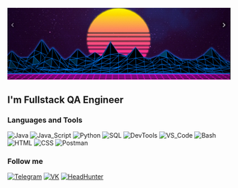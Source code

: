 ![Header](https://github.com/Pro100Dima1/Pro100Dima1/blob/main/assets/Github_retrowave.png)

## I'm Fullstack QA Engineer

### Languages and Tools
![Java](https://img.shields.io/badge/java-%23ED8B00.svg?style=for-the-badge&logo=openjdk&logoColor=white)
![Java_Script](https://img.shields.io/badge/-Java_Script-050502?style=for-the-badge&logo=javascript)
![Python](https://img.shields.io/badge/-Python-050502?style=for-the-badge&logo=python)
![SQL](https://img.shields.io/badge/-SQL-050502?style=for-the-badge&logo=sql)
![DevTools](https://img.shields.io/badge/-DevTools-050502?style=for-the-badge&logo=dev.to)
![VS_Code](https://img.shields.io/badge/-VS_Code-050502?style=for-the-badge&logo=VScode)
![Bash](https://img.shields.io/badge/-Bash-050502?style=for-the-badge&logo=git)
![HTML](https://img.shields.io/badge/-HTML-050502?style=for-the-badge&logo=html5)
![CSS](https://img.shields.io/badge/-CSS-050502?style=for-the-badge&logo=css3)
![Postman](https://img.shields.io/badge/-Postman-050502?style=for-the-badge&logo=postman)


### Follow me

[![Telegram](https://img.shields.io/badge/-Telegram-050502?style=for-the-badge&logo=telegram)](https://t.me/mcrolton)
[![VK](https://img.shields.io/badge/-VK-050502?style=for-the-badge&logo=vk)](https://vk.com/id55919967)
[![HeadHunter](https://img.shields.io/badge/-Head_Hunter-050502?style=for-the-badge&logo=hh)](https://hh.ru/resume/e7d77368ff0939f8880039ed1f48494d6c6d35)
